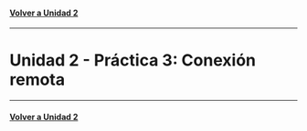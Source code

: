 #### [Volver a Unidad 2](../index.md)

------------

# Unidad 2 - Práctica 3: Conexión remota




------------

#### [Volver a Unidad 2](../index.md)